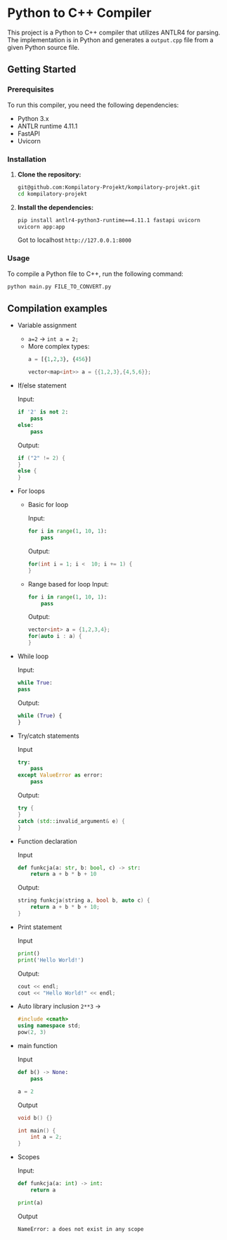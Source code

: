 # Python to C++ Compiler

This project is a Python to C++ compiler that utilizes ANTLR4 for parsing. The implementation is in Python and generates a `output.cpp` file from a given Python source file.

## Getting Started

### Prerequisites

To run this compiler, you need the following dependencies:

- Python 3.x
- ANTLR runtime 4.11.1
- FastAPI
- Uvicorn

### Installation

1. **Clone the repository:**

    ```sh
    git@github.com:Kompilatory-Projekt/kompilatory-projekt.git
    cd kompilatory-projekt
    ```

2. **Install the dependencies:**

    ```sh
    pip install antlr4-python3-runtime==4.11.1 fastapi uvicorn
    uvicorn app:app
    ```

    Got to localhost `http://127.0.0.1:8000`

### Usage

To compile a Python file to C++, run the following command:

```sh
python main.py FILE_TO_CONVERT.py
```

## Compilation examples
- Variable assignment
    - `a=2` -> `int a = 2;`
    - More complex types:   
        ```python
        a = [{1,2,3}, {456}]
        ```
        ```c++
        vector<map<int>> a = {{1,2,3},{4,5,6}};
        ```

- If/else statement

  Input:
    ```python
    if '2' is not 2:
        pass
    else:
        pass
    ```
    Output:
    ```c++
    if ("2" != 2) {
    }
    else {
    }
    ```

- For loops
    - Basic for loop
  
        Input:
        ```python
        for i in range(1, 10, 1):
            pass
        ```
        Output:
      ```c++
      for(int i = 1; i <  10; i += 1) {
      }
      ```
    - Range based for loop
        Input:
        ```python
        for i in range(1, 10, 1):
            pass
        ```
        Output:
        ```c++
        vector<int> a = {1,2,3,4};
        for(auto i : a) {
        }
        ```

- While loop

    Input:
    ```python
    while True:
    pass
    ```
    Output:
    ```python
    while (True) {
    }
    ```
- Try/catch statements

    Input
    ```python
    try:
        pass
    except ValueError as error:
        pass
    ```
    Output:
    ```c++
    try {
    }
    catch (std::invalid_argument& e) {
    }
    ```

- Function declaration

    Input
    ```python
    def funkcja(a: str, b: bool, c) -> str:
        return a + b * b + 10
    ```
    Output:
    ```c++
    string funkcja(string a, bool b, auto c) {
        return a + b * b + 10;
    }
    ```

- Print statement

    Input
    ```python
    print()
    print('Hello World!')
    ```
    Output:
    ```c++
    cout << endl;
    cout << "Hello World!" << endl;
    ```

- Auto library inclusion
    `2**3` -> 
    ```c++
    #include <cmath>
    using namespace std;
    pow(2, 3)
    ```

- main function 

    Input
    ```python
    def b() -> None:
        pass

    a = 2
    ```
    Output
    ```c++
    void b() {}

    int main() {
        int a = 2;
    }
    ```

- Scopes

    Input:
    ```python
    def funkcja(a: int) -> int:
        return a

    print(a)
    ```
    Output
    ```
    NameError: a does not exist in any scope
    ```
